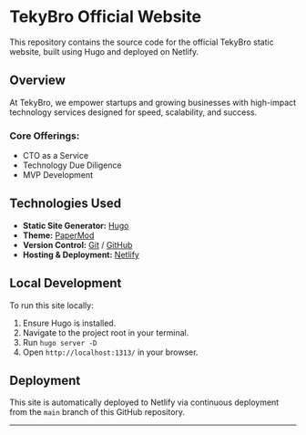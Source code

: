 # TekyBro Official Website

This repository contains the source code for the official TekyBro static website, built using Hugo and deployed on Netlify.

## Overview

At TekyBro, we empower startups and growing businesses with high-impact technology services designed for speed, scalability, and success.

### Core Offerings:
* CTO as a Service
* Technology Due Diligence
* MVP Development

## Technologies Used

* **Static Site Generator:** [Hugo](https://gohugo.io/)
* **Theme:** [PaperMod](https://github.com/adityatelange/hugo-PaperMod)
* **Version Control:** [Git](https://git-scm.com/) / [GitHub](https://github.com/)
* **Hosting & Deployment:** [Netlify](https://www.netlify.com/)

## Local Development

To run this site locally:

1.  Ensure Hugo is installed.
2.  Navigate to the project root in your terminal.
3.  Run `hugo server -D`
4.  Open `http://localhost:1313/` in your browser.

## Deployment

This site is automatically deployed to Netlify via continuous deployment from the `main` branch of this GitHub repository.

---
